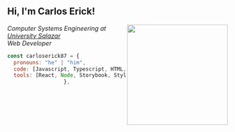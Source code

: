 <h2>Hi, I'm Carlos Erick!</h2>
<img align='right' src="https://giphy.com/embed/qgQUggAC3Pfv687qPC"  width="230" height="230">

<p><em>Computer Systems Engineering at <a href="https://iesch.edu.mx">University Salazar</a>
<br>
Web Developer</em></p>

```js
const carloserick87 = {
  pronouns: "he" | "him",
  code: [Javascript, Typescript, HTML, CSS, Python, Java],
  tools: [React, Node, Storybook, Styled-Components, Jest, Docker],
                  },
```
<!--
**carloserick87/carloserick87** is a ✨ _special_ ✨ repository because its `README.md` (this file) appears on your GitHub profile.

Here are some ideas to get you started:

- 🔭 I’m currently working on ...
- 🌱 I’m currently learning ...
- 👯 I’m looking to collaborate on ...
- 🤔 I’m looking for help with ...
- 💬 Ask me about ...
- 📫 How to reach me: ...
- 😄 Pronouns: ...
- ⚡ Fun fact: ...
-->
